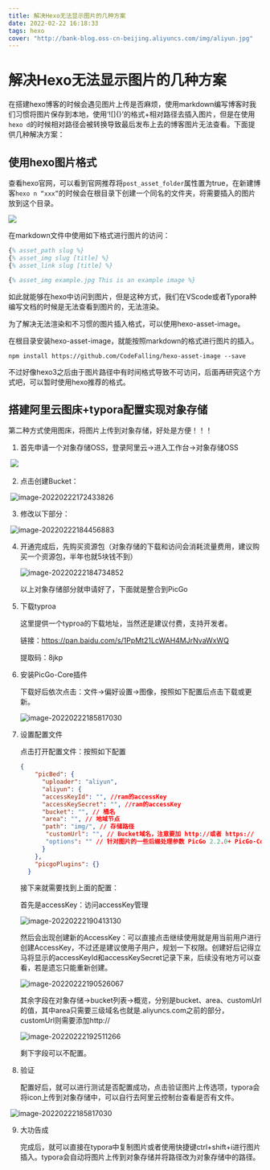```yaml
---
title: 解决Hexo无法显示图片的几种方案
date: 2022-02-22 16:18:33
tags: hexo
cover: "http://bank-blog.oss-cn-beijing.aliyuncs.com/img/aliyun.jpg"
---
```

# 解决Hexo无法显示图片的几种方案

在搭建hexo博客的时候会遇见图片上传是否麻烦，使用markdown编写博客时我们习惯将图片保存到本地，使用‘![]{}’的格式+相对路径去插入图片，但是在使用`hexo d`的时候相对路径会被转换导致最后发布上去的博客图片无法查看。下面提供几种解决方案：

## 使用hexo图片格式

查看hexo官网，可以看到官网推荐将`post_asset_folder`属性置为true，在新建博客`hexo n “xxx”`的时候会在根目录下创建一个同名的文件夹，将需要插入的图片放到这个目录。

![](http://bank-blog.oss-cn-beijing.aliyuncs.com/img/解决图片无法显示1.png)

在markdown文件中使用如下格式进行图片的访问：

```tex
{% asset_path slug %}
{% asset_img slug [title] %}
{% asset_link slug [title] %}

{% asset_img example.jpg This is an example image %}
```

如此就能够在hexo中访问到图片，但是这种方式，我们在VScode或者Typora种编写文档的时候是无法查看到图片的，无法渲染。

为了解决无法渲染和不习惯的图片插入格式，可以使用hexo-asset-image。

在根目录安装hexo-asset-image，就能按照markdown的格式进行图片的插入。

```shell
npm install https://github.com/CodeFalling/hexo-asset-image --save
```

不过好像hexo3之后由于图片路径中有时间格式导致不可访问，后面再研究这个方式吧，可以暂时使用hexo推荐的格式。

## 搭建阿里云图床+typora配置实现对象存储

第二种方式使用图床，将图片上传到对象存储，好处是方便！！！

1. 首先申请一个对象存储OSS，登录阿里云->进入工作台->对象存储OSS

​	![](http://bank-blog.oss-cn-beijing.aliyuncs.com/img/解决图片无法显示2.png)

2. 点击创建Bucket：

​	![image-20220222172433826](http://bank-blog.oss-cn-beijing.aliyuncs.com/img/image-20220222172433826.png)

3. 修改以下部分：

​	![image-20220222184456883](http://bank-blog.oss-cn-beijing.aliyuncs.com/img/image-20220222184456883.png)

4. 开通完成后，先购买资源包（对象存储的下载和访问会消耗流量费用，建议购买一个资源包，半年也就5块钱不到）

   ![image-20220222184734852](http://bank-blog.oss-cn-beijing.aliyuncs.com/img/image-20220222184734852.png)

   以上对象存储部分就申请好了，下面就是整合到PicGo

5. 下载typroa

   这里提供一个typroa的下载地址，当然还是建议付费，支持开发者。

   链接：https://pan.baidu.com/s/1PpMt21LcWAH4MJrNvaWxWQ 

   提取码：8jkp

6. 安装PicGo-Core插件

   下载好后依次点击：文件->偏好设置->图像，按照如下配置后点击下载或更新。

   ![image-20220222185817030](http://bank-blog.oss-cn-beijing.aliyuncs.com/img/image-20220222185817030.png)

 7. 设置配置文件

    点击打开配置文件：按照如下配置

    ```json
    {
        "picBed": {
          "uploader": "aliyun",
          "aliyun": {
          "accessKeyId": "", //ram的accessKey
          "accessKeySecret": "", //ram的accessKey
          "bucket": "", // 桶名
          "area": "", // 地域节点
          "path": "img/", // 存储路径
           "customUrl": "", // Bucket域名，注意要加 http://或者 https://
           "options": "" // 针对图片的一些后缀处理参数 PicGo 2.2.0+ PicGo-Core 1.4.0+
          }
        },
        "picgoPlugins": {}
      }
    ```

    接下来就需要找到上面的配置：

    首先是accessKey：访问accessKey管理

    ![image-20220222190413130](http://bank-blog.oss-cn-beijing.aliyuncs.com/img/image-20220222190413130.png)

    然后会出现创建新的AccessKey：可以直接点击继续使用就是用当前用户进行创建AccessKey，不过还是建议使用子用户，规划一下权限。创建好后记得立马将显示的accessKeyId和accessKeySecret记录下来，后续没有地方可以查看，若是遗忘只能重新创建。

    ![image-20220222190526067](http://bank-blog.oss-cn-beijing.aliyuncs.com/img/image-20220222190526067.png)

    其余字段在对象存储->bucket列表->概览，分别是bucket、area、customUrl的值，其中area只需要三级域名也就是.aliyuncs.com之前的部分，customUrl则需要添加http://

    ![image-20220222192511266](http://bank-blog.oss-cn-beijing.aliyuncs.com/img/image-20220222192511266.png)

    剩下字段可以不配置。

 8. 验证

    配置好后，就可以进行测试是否配置成功，点击验证图片上传选项，typora会将icon上传到对象存储中，可以自行去阿里云控制台查看是否有文件。

​		![image-20220222185817030](http://bank-blog.oss-cn-beijing.aliyuncs.com/img/image-20220222185817030.png)

9. 大功告成

   完成后，就可以直接在typora中复制图片或者使用快捷键ctrl+shift+i进行图片插入。typora会自动将图片上传到对象存储并将路径改为对象存储中的路径。
